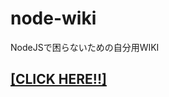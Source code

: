 # node-wiki
NodeJSで困らないための自分用WIKI

## [[CLICK HERE!!]](https://github.com/katai5plate/node-wiki/wiki)
